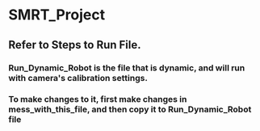 # SMRT_Project

## Refer to Steps to Run File.

### Run_Dynamic_Robot is the file that is dynamic, and will run with camera's calibration settings.

### To make changes to it, first make changes in mess_with_this_file, and then copy it to Run_Dynamic_Robot file

